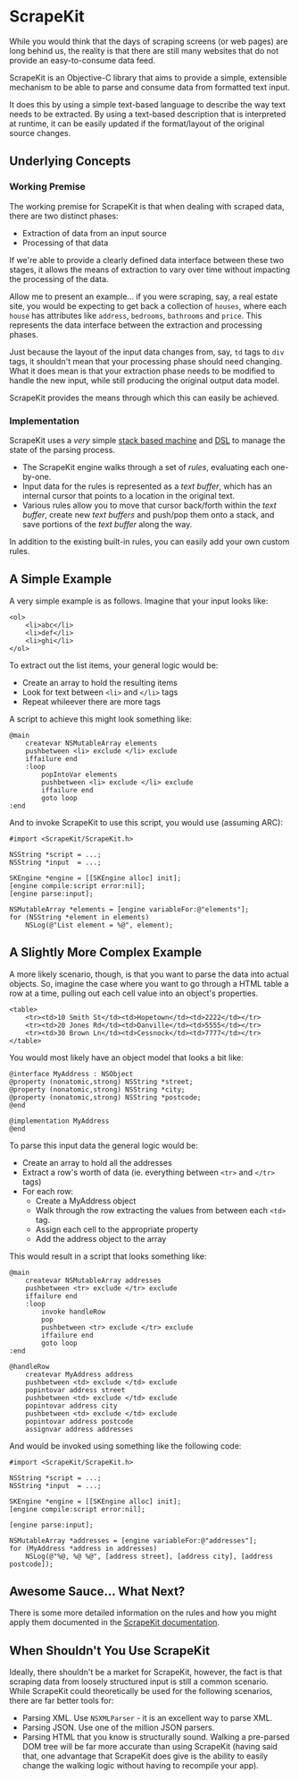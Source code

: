 # ScrapeKit #
While you would think that the days of scraping screens (or web pages) are long behind us, the reality is that there are still many websites that do not provide an easy-to-consume data feed.

ScrapeKit is an Objective-C library that aims to provide a simple, extensible mechanism to be able to parse and consume data from formatted text input. 

It does this by using a simple text-based language to describe the way text needs to be extracted.  By using a text-based description that is interpreted at runtime, it can be easily updated if the format/layout of the original source changes.

## Underlying Concepts ##
### Working Premise ###
The working premise for ScrapeKit is that when dealing with scraped data, there are two distinct phases:

* Extraction of data from an input source 
* Processing of that data

If we're able to provide a clearly defined data interface between these two stages, it allows the means of extraction to vary over time without impacting the processing of the data. 

Allow me to present an example… if you were scraping, say, a real estate site, you would be expecting to get back  a collection of `houses`, where each `house` has attributes like `address`, `bedrooms`, `bathrooms` and `price`.  This represents the data interface between the extraction and processing phases.

Just because the layout of the input data changes from, say, `td` tags to `div` tags, it shouldn't mean that your processing phase should need changing.  What it does mean is that your extraction phase needs to be modified to handle the new input, while still producing the original output data model.

ScrapeKit provides the means through which this can easily be achieved.

### Implementation ###
ScrapeKit uses a *very* simple [stack based machine](http://en.wikipedia.org/wiki/Stack_machine) and [DSL](http://en.wikipedia.org/wiki/Domain-specific_language) to manage the state of the parsing process.  

* The ScrapeKit engine walks through a set of *rules*, evaluating each one-by-one.  
* Input data for the rules is represented as a *text buffer*, which has an internal cursor that points to a location in the original text.
* Various rules allow you to move that cursor back/forth within the *text buffer*, create new *text buffers* and push/pop them onto a stack, and save portions of the *text buffer* along the way.

In addition to the existing built-in rules, you can easily add your own custom rules.

## A Simple Example ##
A very simple example is as follows.  Imagine that your input looks like:

	<ol>
		<li>abc</li>
		<li>def</li>
		<li>ghi</li>
	</ol>

To extract out the list items, your general logic would be:

* Create an array to hold the resulting items
* Look for text between `<li>` and `</li>` tags
* Repeat whileever there are more tags

A script to achieve this might look something like:

	@main
		createvar NSMutableArray elements
		pushbetween <li> exclude </li> exclude
		iffailure end
		:loop
			popIntoVar elements
			pushbetween <li> exclude </li> exclude
			iffailure end
			goto loop
	:end

And to invoke ScrapeKit to use this script, you would use (assuming ARC):

	#import <ScrapeKit/ScrapeKit.h>

	NSString *script = ...;
	NSString *input  = ...;
	
	SKEngine *engine = [[SKEngine alloc] init];
	[engine compile:script error:nil];
	[engine parse:input];

	NSMutableArray *elements = [engine variableFor:@"elements"];
	for (NSString *element in elements)
		NSLog(@"List element = %@", element);

## A Slightly More Complex Example ##
A more likely scenario, though, is that you want to parse the data into actual objects.  So, imagine the case where you want to go through a HTML table a row at a time, pulling out each cell value into an object's properties.

	<table>
		<tr><td>10 Smith St</td><td>Hopetown</td><td>2222</td></tr>
		<tr><td>20 Jones Rd</td><td>Danville</td><td>5555</td></tr>
		<tr><td>30 Brown Ln</td><td>Cessnock</td><td>7777</td></tr>
	</table>

You would most likely have an object model that looks a bit like:

	@interface MyAddress : NSObject
	@property (nonatomic,strong) NSString *street;
	@property (nonatomic,strong) NSString *city;
	@property (nonatomic,strong) NSString *postcode;
	@end
	
	@implementation MyAddress
	@end

To parse this input data the general logic would be:

* Create an array to hold all the addresses
* Extract a row's worth of data (ie. everything between `<tr>` and `</tr>` tags)
* For each row:
	* Create a MyAddress object
	* Walk through the row extracting the values from between each `<td>` tag.
	* Assign each cell to the appropriate property
	* Add the address object to the array

This would result in a script that looks something like:

	@main
		createvar NSMutableArray addresses
		pushbetween <tr> exclude </tr> exclude
		iffailure end
		:loop
			invoke handleRow
			pop
			pushbetween <tr> exclude </tr> exclude
			iffailure end
			goto loop
	:end
	
	@handleRow
		createvar MyAddress address
		pushbetween <td> exclude </td> exclude
		popintovar address street
		pushbetween <td> exclude </td> exclude
		popintovar address city
		pushbetween <td> exclude </td> exclude
		popintovar address postcode
		assignvar address addresses
		
And would be invoked using something like the following code:

	#import <ScrapeKit/ScrapeKit.h>

	NSString *script = ...;
	NSString *input  = ...;

	SKEngine *engine = [[SKEngine alloc] init];
	[engine compile:script error:nil];
	
	[engine parse:input];
	
	NSMutableArray *addresses = [engine variableFor:@"addresses"];
	for (MyAddress *address in addresses)
		NSLog(@"%@, %@ %@", [address street], [address city], [address postcode]);

## Awesome Sauce… What Next? ##
There is some more detailed information on the rules and how you might apply them documented in the [ScrapeKit documentation](Documentation/documentation.md).

## When Shouldn't You Use ScrapeKit ##
Ideally, there shouldn't be a market for ScrapeKit, however, the fact is that scraping data from loosely structured input is still a common scenario.  While ScrapeKit could theoretically be used for the following scenarios, there are far better tools for:

* Parsing XML. Use `NSXMLParser` - it is an excellent way to parse XML.
* Parsing JSON. Use one of the million JSON parsers.
* Parsing HTML that you know is structurally sound. Walking a pre-parsed DOM tree will be far more accurate than using ScrapeKit (having said that, one advantage that ScrapeKit does give is the ability to easily change the walking logic without having to recompile your app).